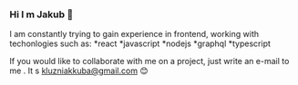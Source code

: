 ### Hi I m Jakub 👋

I am constantly trying to gain experience in frontend, working with techonlogies  such as: 
 *react 
 *javascript
 *nodejs
 *graphql
 *typescript

If you would like to collaborate with me on a project, just write an e-mail to me . It s kluzniakkuba@gmail.com 😊


